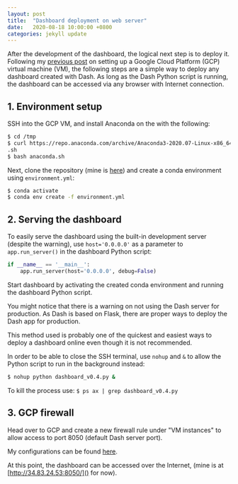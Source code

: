 ```yaml
---
layout: post
title:  "Dashboard deployment on web server"
date:   2020-08-18 10:00:00 +0800
categories: jekyll update
---
```


After the development of the dashboard, the logical next step is to deploy it. Following my [previous post](https://blog.yifei.sg/jekyll/update/2020/08/17/apache-web-server-gcp.html) on setting up a Google Cloud Platform (GCP) virtual machine (VM), the following steps are a simple way to deploy any dashboard created with Dash. As long as the Dash Python script is running, the dashboard can be accessed via any browser with Internet connection.

## 1. Environment setup

SSH into the GCP VM, and install Anaconda on the with the following:

```bash
$ cd /tmp
$ curl https://repo.anaconda.com/archive/Anaconda3-2020.07-Linux-x86_64.sh --output anaconda
.sh
$ bash anaconda.sh
```

Next, clone the repository (mine is [here](https://github.com/zyf0717/whatsapp-chats-analysis)) and create a conda environment using `environment.yml`:

```bash
$ conda activate
$ conda env create -f environment.yml
```

## 2. Serving the dashboard 

To easily serve the dashboard using the built-in development server (despite the warning), use `host='0.0.0.0'` as a parameter to `app.run_server()` in the dashboard Python script:

```python
if __name__ == '__main__':
    app.run_server(host='0.0.0.0', debug=False)
```

Start dashboard by activating the created conda environment and running the dashboard Python script. 

You might notice that there is a warning on not using the Dash server for production. As Dash is based on Flask, there are proper ways to deploy the Dash app for production. 

This method used is probably one of the quickest and easiest ways to deploy a dashboard online even though it is not recommended.

In order to be able to close the SSH terminal, use `nohup` and `&` to allow the Python script to run in the background instead:

```bash
$ nohup python dashboard_v0.4.py &
```

To kill the process use: `$ ps ax | grep dashboard_v0.4.py`

## 3. GCP firewall

Head over to GCP and create a new firewall rule under "VM instances" to allow access to port 8050 (default Dash server port).

My configurations can be found [here](https://zyf0717.github.io/assets/images/gcp-dash-port-settings.png).

At this point, the dashboard can be accessed over the Internet, (mine is at [http://34.83.24.53:8050/]() for now).

